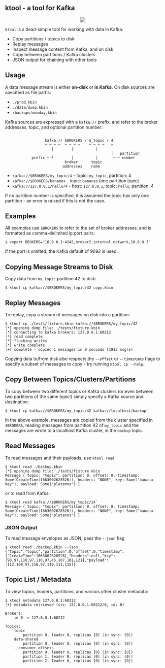 ## ktool - a tool for Kafka

<p align="center">
<img src="https://s3-eu-west-1.amazonaws.com/iab-assets/ktool.gif" />
</p>

`ktool` is a dead-simple tool for working with data in Kafka:

* Copy partitions / topics to disk
* Replay messages
* Inspect message content from Kafka, and on disk
* Copy between partitions / Kafka clusters
* JSON output for chaining with other tools

## Usage

A data message stream is either **on-disk** or **in Kafka**. On disk sources are
specified as file paths:

* `./prod.kbin`
* `./data/dump.kbin`
* `/backups/monday.kbin`

Kafka sources are expressed with a `kafka://` prefix, and refer to the broker
addresses, topic, and optional partition number:

```
          
                  kafka:// $BROKERS / a_topic / 4
                  ─ ─ ─ ─  ─ ─ ─ ─    ─ ─ ─ ─   ┬
                     │        │          │
                                                │   partition
            prefix ─ ┘        │          │       ─ ─ number
                           broker      topic
                          addresses    name
```

* `kafka://$BROKERS/my_topic/4` - topic: `my_topic`, partition: 4
* `kafka://$BROKERS/bananas` - topic: `bananas` (one partition topic)
* `kafka://127.0.0.1/hello/4` - host: `127.0.0.1`, topic: `hello`, partition: 4

If no partition number is specified, it is assumed the topic has only one
partition - an error is raised if this is not the case.

## Examples

All examples use `$BROKERS` to refer to the set of broker addresses, and is
formatted as comma-delimited ip:port pairs:

```console
$ export BROKERS="10.0.0.1:4242,broker2.internal.network,10.0.0.3"
```

If the port is omitted, the Kafka default of 9092 is used.

## Copying Message Streams to Disk

Copy data from `my_topic` partition 42 to disk:

```console
$ ktool cp kafka://$BROKERS/my_topic/42 copy.kbin
```

## Replay Messages

To replay, copy a stream of messages on disk into a partition:

```console
$ ktool cp ./tests/fixture.kbin kafka://$BROKERS/my_topic/42
[*] opening dump file: ./tests/fixture.kbin
[*] connecting to kafka brokers: 127.0.0.1:60212
[*] read complete
[*] flushing writes
[*] write complete
[+] complete - copied 1 messages in 0 seconds (1913 msg/s)
```

Copying data to/from disk also respects the `--offset` or `--timestamp` flags to
specify a subset of messages to copy - try running `ktool cp --help`.

## Copy Between Topics/Clusters/Partitions

To copy between two different topics or Kafka clusters (or even between two
partitions of the same topic!) simply specify a Kafka source and destination:

```console
$ ktool cp kafka://$BROKERS/my_topic/42 kafka://localhost/backup`
```

In the above example, messages are copied from the cluster specified in
`$BROKERS`, reading messages from partition 42 of `my_topic` and the messages
are wrote to a localhost Kafka cluster, in the `backup` topic.

## Read Messages

To read messages and their payloads, use `ktool read`:

```console
$ ktool read ./backup.kbin
[*] opening dump file: ./tests/fixture.kbin
Message { topic: "topic", partition: 0, offset: 0, timestamp: Some(CreateTime(1663602628526)), headers: "NONE", key: Some("banana-key"), payload: Some("platanos") }
```

or to read from Kafka:

```console
$ ktool read kafka://$BROKERS/my_topic/24`
Message { topic: "topic", partition: 0, offset: 0, timestamp: Some(CreateTime(1663602628526)), headers: "NONE", key: Some("banana-key"), payload: Some("platanos") }
```

### JSON Output

To read message envelopes as JSON, pass the `--json` flag:

```console
$ ktool read ./backup.kbin --json
{"topic":"topic","partition":0,"offset":0,"timestamp":{"CreateTime":1663602628526},"headers":null,"key":[98,97,110,97,110,97,45,107,101,121],"payload":[112,108,97,116,97,110,111,115]}
```

## Topic List / Metadata

To view topics, leaders, partitions, and various other cluster metadata:

```console
$ ktool metadata 127.0.0.1:60212
[+] metadata retrieved (src: 127.0.0.1:60212/0, id: 0)

Brokers:
	id 0 -> 127.0.0.1:60212

Topics:
	topic
		partition 0, leader 0, replicas [0] (in sync: [0])
	data-shared
		partition 0, leader 0, replicas [0] (in sync: [0])
	__consumer_offsets
		partition 0, leader 0, replicas [0] (in sync: [0])
		partition 1, leader 0, replicas [0] (in sync: [0])
		partition 2, leader 0, replicas [0] (in sync: [0])
```